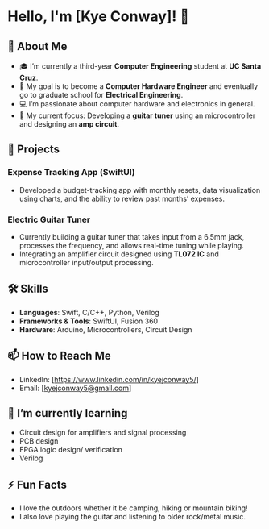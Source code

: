 # Hello, I'm [Kye Conway]! 👋

## 🚀 About Me
- 🎓 I’m currently a third-year **Computer Engineering** student at **UC Santa Cruz**.
- 🎯 My goal is to become a **Computer Hardware Engineer** and eventually go to graduate school for **Electrical Engineering**.
- 💻 I’m passionate about computer hardware and electronics in general.
- 🔧 My current focus: Developing a **guitar tuner** using an microcontroller and designing an **amp circuit**.

## 🌟 Projects
### Expense Tracking App (SwiftUI)
- Developed a budget-tracking app with monthly resets, data visualization using charts, and the ability to review past months’ expenses.

### Electric Guitar Tuner 
- Currently building a guitar tuner that takes input from a 6.5mm jack, processes the frequency, and allows real-time tuning while playing.
- Integrating an amplifier circuit designed using **TL072 IC** and microcontroller input/output processing.

## 🛠️ Skills
- **Languages**: Swift, C/C++, Python, Verilog
- **Frameworks & Tools**: SwiftUI, Fusion 360
- **Hardware**: Arduino, Microcontrollers, Circuit Design

## 📫 How to Reach Me
- LinkedIn: [https://www.linkedin.com/in/kyejconway5/]
- Email: [kyejconway5@gmail.com]

## 🌱 I’m currently learning
- Circuit design for amplifiers and signal processing
- PCB design
- FPGA logic design/ verification
- Verilog

## ⚡ Fun Facts
- I love the outdoors whether it be camping, hiking or mountain biking!
- I also love playing the guitar and listening to older rock/metal music. 
